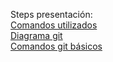 Steps presentación:
<br/>
<a href="https://github.com/dmcisneros/git_github/blob/master/steps">Comandos utilizados</a>
<br/>
<a href="https://github.com/dmcisneros/git_github/blob/master/ImagenRepo.png">Diagrama git</a>
<br/>
<a href="https://github.com/dmcisneros/git_github/blob/master/comandosBasicos.png">Comandos git básicos</a>
